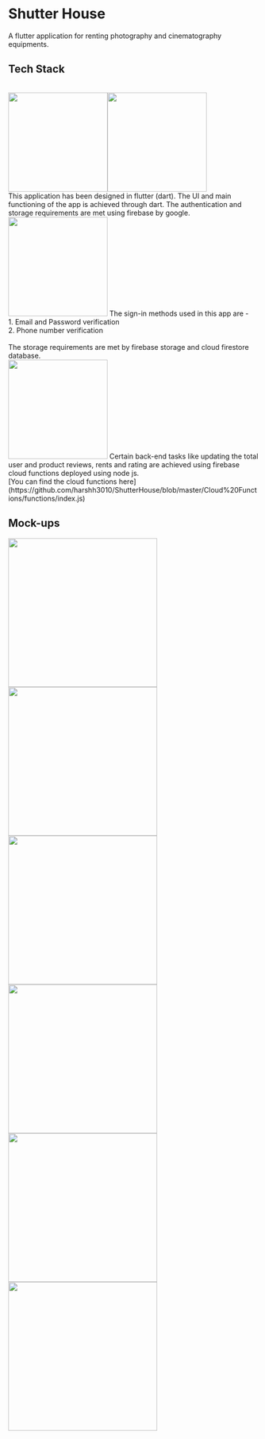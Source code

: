# Shutter House
A flutter application for renting photography and cinematography equipments.

## Tech Stack
<br>
<img src="https://github.com/harshh3010/ShutterHouse/blob/master/Mockups/flutter-logo.png" width="200px"><img src="https://github.com/harshh3010/ShutterHouse/blob/master/Mockups/dart-logo.png" width="200px">
<br>
This application has been designed in flutter (dart). The UI and main functioning of the app is achieved through dart. The authentication and storage requirements are met using firebase by google.
<br>
<img src="https://github.com/harshh3010/ShutterHouse/blob/master/Mockups/firebase-logo.png" width="200px">
The sign-in methods used in this app are -<br>
1. Email and Password verification<br>
2. Phone number verification<br>
<br>
The storage requirements are met by firebase storage and cloud firestore database.
<br>
<img src="https://github.com/harshh3010/ShutterHouse/blob/master/Mockups/nodejs-logo.png" width="200px">
Certain back-end tasks like updating the total user and product reviews, rents and rating are achieved using firebase cloud functions deployed using node js.
<br>
[You can find the cloud functions here](https://github.com/harshh3010/ShutterHouse/blob/master/Cloud%20Functions/functions/index.js)
<br>

## Mock-ups
<img src="https://github.com/harshh3010/ShutterHouse/blob/master/Mockups/HomeScreen.png" width="300px">
<img src="https://github.com/harshh3010/ShutterHouse/blob/master/Mockups/ProfileScreen.png" width="300px">
<img src="https://github.com/harshh3010/ShutterHouse/blob/master/Mockups/RentScreen.png" width="300px">
<img src="https://github.com/harshh3010/ShutterHouse/blob/master/Mockups/CategoryScreen.png" width="300px">
<img src="https://github.com/harshh3010/ShutterHouse/blob/master/Mockups/ProductScreen1.png" width="300px">
<img src="https://github.com/harshh3010/ShutterHouse/blob/master/Mockups/ProductScreen2.png" width="300px">



